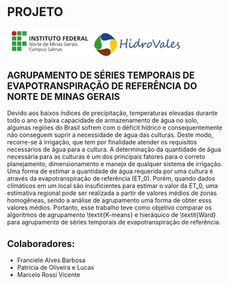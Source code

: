 # PROJETO
<img src="https://github.com/Hidrovales/Balanco_Hidrico/blob/main/Figuras/salinas_horizontal_jpg.jpg?raw=true" width="200"/>   <img src="https://github.com/Hidrovales/Balanco_Hidrico/blob/main/Figuras/COLORlogovertical.png?raw=true" width="200"/>
## AGRUPAMENTO DE SÉRIES TEMPORAIS DE EVAPOTRANSPIRAÇÃO DE REFERÊNCIA DO NORTE DE MINAS GERAIS
Devido aos baixos índices de precipitação, temperaturas elevadas durante todo o ano e baixa capacidade de armazenamento de água no solo, algumas regiões do Brasil sofrem com o déficit hídrico e consequentemente não conseguem suprir a necessidade de água das culturas. Deste modo, recorre-se à irrigação, que tem por finalidade atender os requisitos necessários de água para a cultura. A determinação da quantidade de água necessária para as culturas é um dos principais fatores para o correto planejamento, dimensionamento e manejo de qualquer sistema de irrigação. Uma forma de estimar a quantidade de água requerida por uma cultura é através da evapotranspiração de referência (ET_0). Porém, quando dados climáticos em um local são insuficientes para estimar o valor da ET_0, uma estimativa regional pode ser realizada a partir de valores médios de zonas homogêneas, sendo a análise de agrupamento uma forma de obter esss valores médios. Portanto, esse trabalho teve como objetivo comparar os algoritmos de agrupamento \textit{K-means} e hieráquico de \textit{Ward} para agrupamento de séries temporais de evapotranspiração de referência.

## Colaboradores:

- Franciele Alves Barbosa
- Patrícia de Oliveira e Lucas
- Marcelo Rossi Vicente
